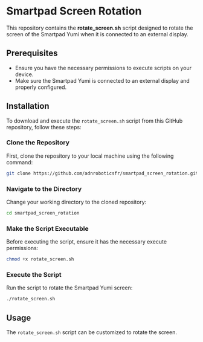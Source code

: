 # Smartpad Screen Rotation

This repository contains the **rotate_screen.sh** script designed to rotate the screen of the Smartpad Yumi when it is connected to an external display.

## Prerequisites

- Ensure you have the necessary permissions to execute scripts on your device.
- Make sure the Smartpad Yumi is connected to an external display and properly configured.

## Installation

To download and execute the `rotate_screen.sh` script from this GitHub repository, follow these steps:

### Clone the Repository

First, clone the repository to your local machine using the following command:

```bash
git clone https://github.com/adnroboticsfr/smartpad_screen_rotation.git
```

### Navigate to the Directory

Change your working directory to the cloned repository:

```bash
cd smartpad_screen_rotation
```

### Make the Script Executable

Before executing the script, ensure it has the necessary execute permissions:

```bash
chmod +x rotate_screen.sh
```

### Execute the Script

Run the script to rotate the Smartpad Yumi screen:

```bash
./rotate_screen.sh
```

## Usage

The `rotate_screen.sh` script can be customized to rotate the screen.




